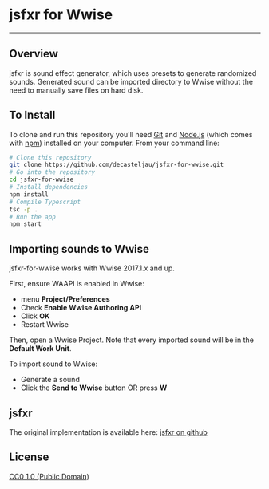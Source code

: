 # jsfxr for Wwise

****

## Overview

jsfxr is sound effect generator, which uses presets to generate randomized sounds. Generated sound can be imported directory to Wwise without the need to manually save files on hard disk.

## To Install

To clone and run this repository you'll need [Git](https://git-scm.com) and [Node.js](https://nodejs.org/en/download/) (which comes with [npm](http://npmjs.com)) installed on your computer. From your command line:

```bash
# Clone this repository
git clone https://github.com/decasteljau/jsfxr-for-wwise.git
# Go into the repository
cd jsfxr-for-wwise
# Install dependencies
npm install
# Compile Typescript
tsc -p .
# Run the app
npm start
```

## Importing sounds to Wwise

jsfxr-for-wwise works with Wwise 2017.1.x and up.

First, ensure WAAPI is enabled in Wwise:
 - menu **Project/Preferences**
 - Check **Enable Wwise Authoring API**
 - Click **OK**
 - Restart Wwise

Then, open a Wwise Project. Note that every imported sound will be in the **Default Work Unit**.

To import sound to Wwise:
 - Generate a sound
 - Click the **Send to Wwise** button OR press **W**

## jsfxr

The original implementation is available here:
[jsfxr on github](https://github.com/grumdrig/jsfxr)

## License

[CC0 1.0 (Public Domain)](LICENSE.md)
